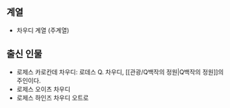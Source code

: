## 계열
- 차우디 계열 (주계열)

## 출신 인물
- 로제스 카로칸데 차우디: 로데스 Q. 차우디, [[관광/Q백작의 정원|Q백작의 정원]]의 주인이다.
- 로제스 오이츠 차우디
- 로제스 하인즈 차우디 오트로